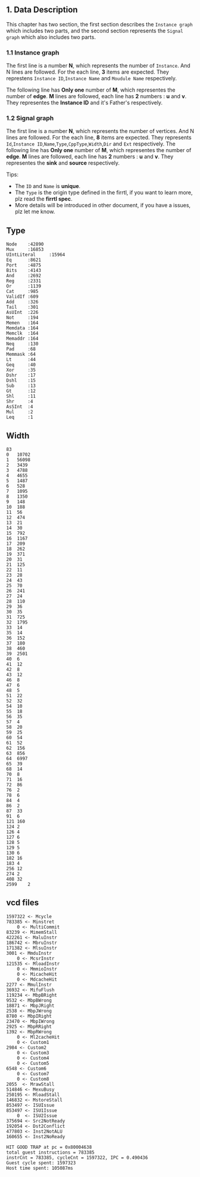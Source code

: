 ## 1. Data Description

This chapter has two section, the first section describes the ```Instance graph``` which includes two parts, and the second section represents the ```Signal graph``` which also includes two parts.  

### 1.1 Instance graph

The first line is a number **N**, which represents the number of ```Instance```. And N lines are followed. For the each line, 
**3** items are expected. They represtens ```Instance ID```,```Instance Name``` and ```Moudule Name``` respectively.

The following line has **Only one** number of **M**, which representes the number of **edge**. **M** lines are followed, each line has **2** numbers : **u** and **v**. They representes the **Instance ID** and it's Father's respectively.

### 1.2 Signal graph

The first line is a number **N**, which represents the number of vertices. And N lines are followed. For the each line, **8** items are expected. They represents 
```Id```,```Instance ID```,```Name```,```Type```,```CppType```,```Width```,```Dir``` and ```Ext``` respectively. 
The following line has **Only one** number of **M**, which representes the number of **edge**. **M** lines are followed, each line has **2** numbers : **u** and **v**. They representes the **sink** and **source** respectively.

Tips: 

- The ```ID``` and ```Name``` is **unique**.
- The ```Type``` is the origin type defined in the firrtl, if you want to learn more, plz read the **firrtl spec**.
- More details will be introduced in other document, if you have a issues, plz let me know.

## Type
```
Node	:42890
Mux		:16853
UIntLiteral		:15964
Eq		:8621
Port	:4875
Bits	:4143
And		:2692
Reg		:2331
Or		:1139
Cat		:985
ValidIf	:609
Add		:326
Tail	:301
AsUInt	:226
Not		:194
Memen	:164
Memdata	:164
Memclk	:164
Memaddr	:164
Neq		:130
Pad		:68
Memmask	:64
Lt		:44
Geq		:40
Xor		:35
Dshr	:17
Dshl	:15
Sub		:13
Gt		:12
Shl		:11
Shr		:4
AsSInt	:4
Mul		:2
Leq		:1
```

## Width

```
83
0	10702
1	56098
2	3439
3	4788
4	4655
5	1487
6	528
7	1095
8	1350
9	148
10	188
11	56
12	474
13	21
14	30
15	792
16	1167
17	209
18	262
19	371
20	31
21	125
22	11
23	28
24	43
25	70
26	241
27	24
28	110
29	36
30	35
31	725
32	1795
33	14
35	14
36	152
37	180
38	460
39	2501
40	6
41	12
42	8
43	12
46	8
47	6
48	5
51	22
52	32
54	10
55	18
56	35
57	4
58	20
59	25
60	54
61	52
62	156
63	856
64	6997
65	39
68	14
70	8
71	16
72	86
76	2
78	6
84	4
86	2
87	33
91	6
121	160
124	2
126	4
127	6
128	5
129	5
130	6
182	16
183	4
256	12
274	2
408	32
2599	2
```
## vcd files
```
1597322 <- Mcycle
783385 <- Minstret
    0 <- MultiCommit
83239 <- MimemStall
422261 <- MaluInstr
186742 <- MbruInstr
171382 <- MlsuInstr
3001 <- MmduInstr
    0 <- McsrInstr
121535 <- MloadInstr
    0 <- MmmioInstr
    0 <- MicacheHit
    0 <- MdcacheHit
2277 <- MmulInstr
36932 <- MifuFlush
119234 <- MbpBRight
9532 <- MbpBWrong
18871 <- MbpJRight
2538 <- MbpJWrong
8780 <- MbpIRight
23470 <- MbpIWrong
2925 <- MbpRRight
1392 <- MbpRWrong
    0 <- Ml2cacheHit
    0 <- Custom1
2984 <- Custom2
    0 <- Custom3
    0 <- Custom4
    0 <- Custom5
6548 <- Custom6
    0 <- Custom7
    0 <- Custom8
2055  <- MrawStall
514846 <- MexuBusy
250195 <- MloadStall
146832 <- MstoreStall
853497 <- ISUIssue
853497 <- ISU1Issue
    0  <- ISU2Issue
375694 <- Src2NotReady
192054 <- Dst2Conflict
477803 <- Inst2NotALU
160655 <- Inst2NoReady

HIT GOOD TRAP at pc = 0x80004638
total guest instructions = 783385
instrCnt = 783385, cycleCnt = 1597322, IPC = 0.490436
Guest cycle spent: 1597323
Host time spent: 105087ms
```